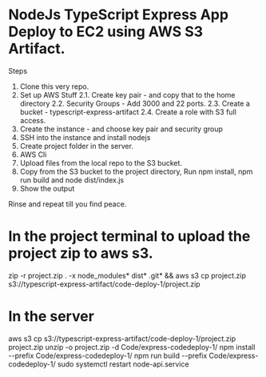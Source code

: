 # NodeJs TypeScript Express App Deploy to EC2 using AWS S3 Artifact.

Steps
1. Clone this very repo. 
2. Set up AWS Stuff
    2.1. Create key pair - and copy that to the home directory
    2.2. Security Groups - Add 3000 and 22 ports. 
    2.3. Create a bucket - typescript-express-artifact 
    2.4. Create a role with S3 full access. 
3. Create the instance - and choose key pair and security group
4. SSH into the instance and install nodejs 
5. Create project folder in the server. 
6. AWS Cli
7. Upload files from the local repo to the S3 bucket. 
8. Copy from the S3 bucket to the project directory, Run npm install, npm run build and node dist/index.js
9. Show the output 

Rinse and repeat till you find peace. 

# In the project terminal to upload the project zip to aws s3.
zip -r project.zip . -x node_modules\* dist\* .git\* && aws s3 cp project.zip s3://typescript-express-artifact/code-deploy-1/project.zip




# In the server
aws s3 cp s3://typescript-express-artifact/code-deploy-1/project.zip project.zip
unzip -o project.zip -d Code/express-codedeploy-1/
npm install --prefix Code/express-codedeploy-1/
npm run build --prefix Code/express-codedeploy-1/
sudo systemctl restart node-api.service